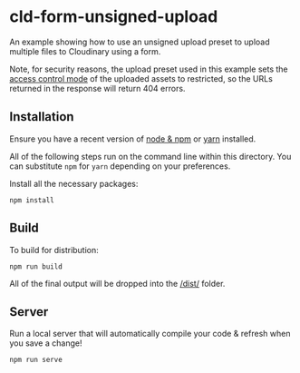 # cld-form-unsigned-upload
An example showing how to use an unsigned upload preset to upload multiple files to Cloudinary using a form.

Note, for security reasons, the upload preset used in this example sets the [access control mode](https://cloudinary.com/documentation/control_access_to_media#access_controlled_media_assets) of the uploaded assets to restricted, so the URLs returned in the response will return 404 errors.


## Installation

Ensure you have a recent version of [node & npm](https://nodejs.org/en/download/) or [yarn](https://yarnpkg.com/en/docs/install) installed.

All of the following steps run on the command line within this directory. You can substitute `npm` for `yarn` depending on your preferences.

Install all the necessary packages:

```
npm install
```

## Build

To build for distribution:

```
npm run build
```

All of the final output will be dropped into the [/dist/](./dist) folder.

## Server

Run a local server that will automatically compile your code & refresh when you save a change!

```
npm run serve
```
